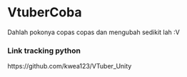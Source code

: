 # VtuberCoba
Dahlah pokonya copas copas dan mengubah sedikit lah :V
<h3>Link tracking python</h3>
https://github.com/kwea123/VTuber_Unity
